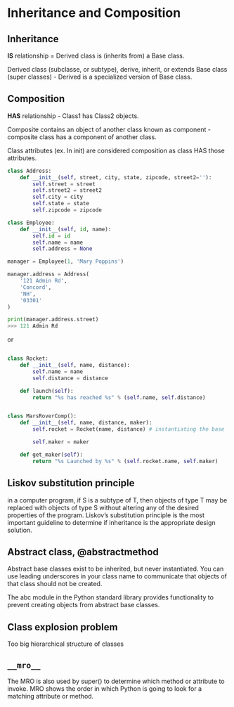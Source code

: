 
# Inheritance and Composition

## Inheritance
**IS** relationship = Derived class is (inherits from) a Base class.

Derived  class (subclasse, or subtype), derive, inherit, or extends Base  class (super classes) - Derived is a specialized version of Base class.

  
## Composition
**HAS** relationship - Class1 has Class2 objects.

Composite contains an object of another class known as component - composite class has a component of another class.

Class attributes (ex. In init) are considered composition as class HAS those attributes.
```python
class Address:
    def __init__(self, street, city, state, zipcode, street2=''):
        self.street = street
        self.street2 = street2
        self.city = city
        self.state = state
        self.zipcode = zipcode

class Employee:
    def __init__(self, id, name):
        self.id = id
        self.name = name
        self.address = None

manager = Employee(1, 'Mary Poppins')

manager.address = Address(
    '121 Admin Rd',
    'Concord',
    'NH',
    '03301'
)

print(manager.address.street)
>>> 121 Admin Rd
```
or
```python

class Rocket:
    def __init__(self, name, distance):
        self.name = name
        self.distance = distance

    def launch(self):
        return "%s has reached %s" % (self.name, self.distance)


class MarsRoverComp():
    def __init__(self, name, distance, maker):
        self.rocket = Rocket(name, distance) # instantiating the base

        self.maker = maker

    def get_maker(self):
        return "%s Launched by %s" % (self.rocket.name, self.maker)

```
  
## Liskov substitution principle
in a computer program, if S is a subtype of T, then objects of type T may be replaced with objects of type S without altering any of the desired properties of the program. Liskov’s substitution principle is the most important guideline to determine if inheritance is the appropriate design solution.

## Abstract class, @abstractmethod
Abstract base classes exist to be inherited, but never instantiated. You can use leading underscores in your class name to communicate that objects of that class should not be created.

The abc module in the Python standard library provides functionality to prevent creating objects from abstract base classes.

## Class explosion problem
Too big hierarchical structure of classes

## `__mro__`
The MRO is also used by super() to determine which method or attribute to invoke. MRO shows the order in which Python is going to look for a matching attribute or method.
<!--stackedit_data:
eyJoaXN0b3J5IjpbLTU1Mjg0MDc5NiwtMTU0NzU3MjQ1NV19
-->